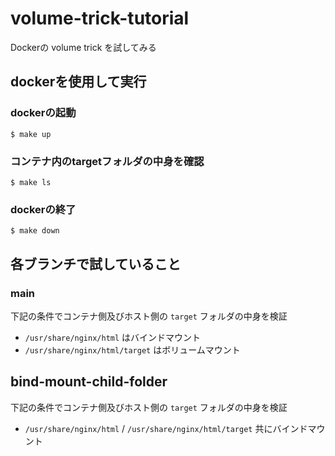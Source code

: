 # volume-trick-tutorial
Dockerの volume trick を試してみる

## dockerを使用して実行

### dockerの起動
```console
$ make up
```

### コンテナ内のtargetフォルダの中身を確認
```console
$ make ls
```

### dockerの終了
```console
$ make down
```

## 各ブランチで試していること

### main
下記の条件でコンテナ側及びホスト側の `target` フォルダの中身を検証

- `/usr/share/nginx/html` はバインドマウント
- `/usr/share/nginx/html/target` はボリュームマウント

## bind-mount-child-folder
下記の条件でコンテナ側及びホスト側の `target` フォルダの中身を検証

- `/usr/share/nginx/html` / `/usr/share/nginx/html/target` 共にバインドマウント
